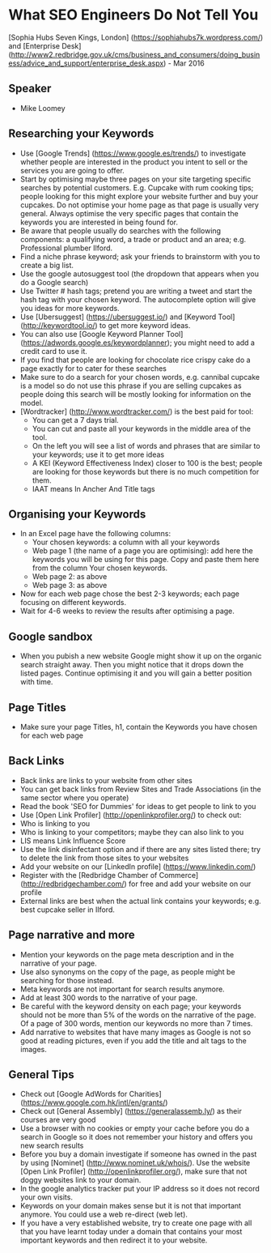 
# What SEO Engineers Do Not Tell You

[Sophia Hubs Seven Kings, London] (https://sophiahubs7k.wordpress.com/) and [Enterprise Desk] (http://www2.redbridge.gov.uk/cms/business_and_consumers/doing_business/advice_and_support/enterprise_desk.aspx) -  Mar 2016

## Speaker
* Mike Loomey

## Researching your Keywords
* Use [Google Trends] (https://www.google.es/trends/) to investigate whether people are interested in the product you intent to sell or the services you are going to offer.
* Start by optimising maybe three pages on your site targeting specific searches by potential customers.  E.g. Cupcake with rum cooking tips; people looking for this might explore your website further and buy your cupcakes. Do not optimise your home page as that page is usually very general. Always optimise the very specific pages that contain the keywords you are interested in being found for.
* Be aware that people usually do searches with the following components: a qualifying word, a trade or product and an area; e.g. Professional plumber Ilford.
* Find a niche phrase keyword; ask your friends to brainstorm with you to create a big list.
* Use the google autosuggest tool (the dropdown that appears when you do a Google search)
* Use Twitter # hash tags; pretend you are writing a tweet and start the hash tag with your chosen keyword. The autocomplete option will give you ideas for more keywords.
* Use [Ubersuggest] (https://ubersuggest.io/) and [Keyword Tool] (http://keywordtool.io/) to get more keyword ideas.
* You can also use [Google Keyword Planner Tool] (https://adwords.google.es/keywordplanner); you might need to add a credit card to use it.
* If you find that people are looking for chocolate rice crispy cake do a page exactly for to cater for these searches
* Make sure to do a search for your chosen words, e.g.  cannibal cupcake is a model so do not use this phrase if you are selling cupcakes as people doing this search will be mostly looking for information on the model.
* [Wordtracker] (http://www.wordtracker.com/) is the best paid for tool:
  * You can get a 7 days trial.
  * You can cut and paste all your keywords in the middle area of the tool.
  * On the left you will see a list of words and phrases that are similar to your keywords; use it to get more ideas
  * A KEI (Keyword Effectiveness Index) closer to 100 is the best; people are looking for those keywords but there is no much competition for them.
  * IAAT means In Ancher And Title tags

## Organising your Keywords
* In an Excel page have the following columns:
  * Your chosen keywords: a column with all your keywords
  * Web page 1 (the name of a page you are optimising): add here the keywords you will be using for this page. Copy and paste them here from the column Your chosen keywords.
  * Web page 2: as above
  * Web page 3: as above
* Now for each web page chose the best 2-3 keywords; each page focusing on different keywords.
* Wait for 4-6 weeks to review the results after optimising a page.

## Google sandbox
* When you pubish a new website Google might show it up on the organic search straight away. Then you might notice that it drops down the listed pages. Continue optimising it and you will gain a better position with time.

## Page Titles
* Make sure your page Titles, h1, contain the Keywords you have chosen for each web page

## Back Links
* Back links are links to your website from other sites 
* You can get back links from Review Sites and Trade Associations (in the same sector where you operate)
* Read the book 'SEO for Dummies' for ideas to get people to link to you
* Use [Open Link Profiler] (http://openlinkprofiler.org/) to check out:
 * Who is linking to you
 * Who is linking to your competitors; maybe they can also link to you
 * LIS means Link Influence Score
 * Use the link disinfectant option and if there are any sites listed there; try to delete the link from those sites to your websites
* Add your website on our [LinkedIn profile] (https://www.linkedin.com/)
* Register with the [Redbridge Chamber of Commerce] (http://redbridgechamber.com/) for free and add your website on our profile
* External links are best when the actual link contains your keywords; e.g. best cupcake seller in Ilford.

## Page narrative and more
* Mention your keywords on the page meta description and in the narrative of your page.
* Use also synonyms on the copy of the page, as people might be searching for those instead.
* Meta keywords are not important for search results anymore.
* Add at least 300 words to the narrative of your page.
* Be careful with the keyword density on each page; your keywords should not be more than 5% of the words on the narrative of the page. Of a page of 300 words, mention our keywords no more than 7 times.
* Add narrative to websites that have many images as Google is not so good at reading pictures, even if you add the title and alt tags to the images.

## General Tips
* Check out [Google AdWords for Charities] (https://www.google.com.hk/intl/en/grants/)
* Check out [General Assembly] (https://generalassemb.ly/) as their courses are very good
* Use a browser with no cookies or empty your cache before you do a search in Google so it does not remember your history and offers you new search results
* Before you buy a domain investigate if someone has owned in the past by using [Nominet] (http://www.nominet.uk/whois/).  Use the website [Open Link Profiler] (http://openlinkprofiler.org/), make sure that not doggy websites link to your domain.
* In the google analytics tracker put your IP address so it does not record your own visits.
* Keywords on your domain makes sense but it is not that important anymore. You could use a web re-direct (web let).
* If you have a very established website, try to create one page with all that you have learnt today under a domain that contains your most important keywords and then redirect it to your website.
